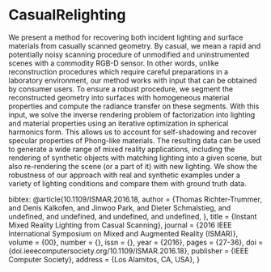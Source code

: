 # CasualRelighting

We present a method for recovering both incident lighting and surface materials from
casually scanned geometry. By casual, we mean a rapid and potentially noisy scanning
procedure of unmodified and uninstrumented scenes with a commodity RGB-D sensor.
In other words, unlike reconstruction procedures which require careful preparations in a
laboratory environment, our method works with input that can be obtained by consumer
users. To ensure a robust procedure, we segment the reconstructed geometry into surfaces
with homogeneous material properties and compute the radiance transfer on these
segments. With this input, we solve the inverse rendering problem of factorization into
lighting and material properties using an iterative optimization in spherical harmonics
form. This allows us to account for self-shadowing and recover specular properties of
Phong-like materials. The resulting data can be used to generate a wide range of mixed
reality applications, including the rendering of synthetic objects with matching lighting
into a given scene, but also re-rendering the scene (or a part of it) with new lighting. We
show the robustness of our approach with real and synthetic examples under a variety of
lighting conditions and compare them with ground truth data.

bibtex:
@article{10.1109/ISMAR.2016.18,
author = {Thomas Richter-Trummer, and Denis Kalkofen, and Jinwoo Park, and Dieter Schmalstieg, and undefined, and undefined, and undefined, and undefined, },
title = {Instant Mixed Reality Lighting from Casual Scanning},
journal = {2016 IEEE International Symposium on Mixed and Augmented Reality (ISMAR)},
volume = {00},
number = {},
issn = {},
year = {2016},
pages = {27-36},
doi = {doi.ieeecomputersociety.org/10.1109/ISMAR.2016.18},
publisher = {IEEE Computer Society},
address = {Los Alamitos, CA, USA},
}
